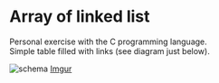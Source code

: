 # Array of linked list

Personal exercise with the C programming language.     
Simple table filled with links (see diagram just below).

![schema](Isolated.png "Schema")
[Imgur](https://imgur.com/i4aXSZX)
